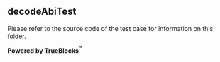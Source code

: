 ## decodeAbiTest

Please refer to the source code of the test case for information on this folder.

**Powered by TrueBlocks<sup>&trade;</sup>**

